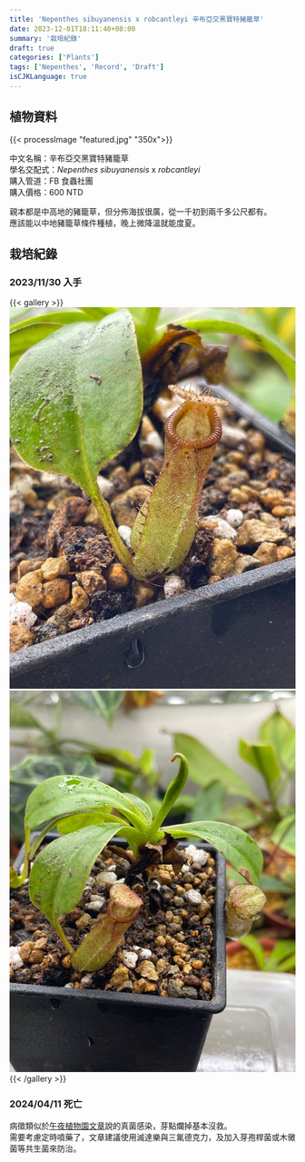 ```yaml
---
title: 'Nepenthes sibuyanensis x robcantleyi 辛布亞交黑寶特豬籠草'
date: 2023-12-01T18:11:40+08:00
summary: '栽培紀錄'
draft: true
categories: ['Plants']
tags: ['Nepenthes', 'Record', 'Draft']
isCJKLanguage: true
---
```


## 植物資料

{{< processImage "featured.jpg" "350x">}}

中文名稱：辛布亞交黑寶特豬籠草  
學名交配式：*Nepenthes sibuyanensis* x *robcantleyi*  
購入管道：FB 食蟲社團  
購入價格：600 NTD  

親本都是中高地的豬籠草，但分佈海拔很廣，從一千初到兩千多公尺都有。  
應該能以中地豬籠草條件種植，晚上微降溫就能度夏。  

## 栽培紀錄

### 2023/11/30 入手

{{< gallery >}}
  <img src="./images/2023-11-30(1).jpg" class="grid-w50">
  <img src="./images/2023-11-30(2).jpg" class="grid-w50">
{{< /gallery >}}

### 2024/04/11 死亡

病徵類似於[午夜植物園文章](https://www.facebook.com/share/p/C3NmxtRNGo9xXhJd/)說的真菌感染，芽點爛掉基本沒救。  
需要考慮定時噴藥了，文章建議使用滅達樂與三氟德克力，及加入芽孢桿菌或木黴菌等共生菌來防治。  
